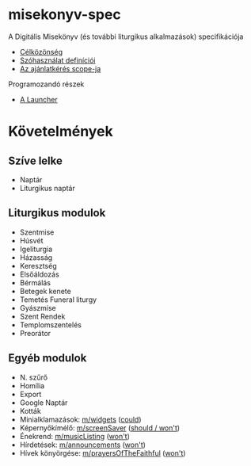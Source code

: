 # misekonyv-spec
A Digitális Misekönyv (és további liturgikus alkalmazások) specifikációja

- [Célközönség](target.md)
- [Szóhasználat definíciói](definitions.md)
- [Az ajánlatkérés scope-ja](inquiry.md)

Programozandó részek
- [A Launcher](thelauncher.md)

# Követelmények


## Szíve lelke
- Naptár
- Liturgikus naptár
## Liturgikus modulok
- Szentmise
- Húsvét
- Igeliturgia
- Házasság
- Keresztség
- Elsőáldozás
- Bérmálás
- Betegek kenete
- Temetés Funeral liturgy
- Gyászmise
- Szent Rendek
- Templomszentelés
- Preorátor
## Egyéb modulok
- N. szűrő
- Homília
- Export
- Google Naptár
- Kották
- Minialklamazások: [m/widgets](modulok/widgets.md) ([could](definitions.md#priorities))
- Képernyőkímélő: [m/screenSaver](modulok/screenSaver.md) ([should / won't](definitions.md#priorities))
- Énekrend: [m/musicListing](modulok/musicListing.md) ([won't](definitions.md#priorities))
- Hírdetések: [m/announcements](modulok/announcements.md) ([won't](definitions.md#priorities))
- Hívek könyörgése: [m/prayersOfTheFaithful](modulok/prayersOfTheFaithful.md) ([won't](definitions.md#priorities))

